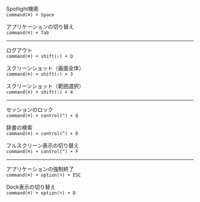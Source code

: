 Spotlight検索<br>
`command(⌘) + Space`

アプリケーションの切り替え<br>
`command(⌘) + Tab`

---

ログアウト<br>
`command(⌘) + shift(⇧) + Q`

スクリーンショット（画面全体）<br>
`command(⌘) + shift(⇧) + 3`

スクリーンショット（範囲選択）<br>
`command(⌘) + shift(⇧) + 4`

---

セッションのロック<br>
`command(⌘) + control(^) + Q`

辞書の検索<br>
`command(⌘) + control(^) + D`

フルスクリーン表示の切り替え<br>
`command(⌘) + control(^) + F`

---

アプリケーションの強制終了<br>
`command(⌘) + option(⌥) + ESC`

Dock表示の切り替え<br>
`command(⌘) + option(⌥) + D`
